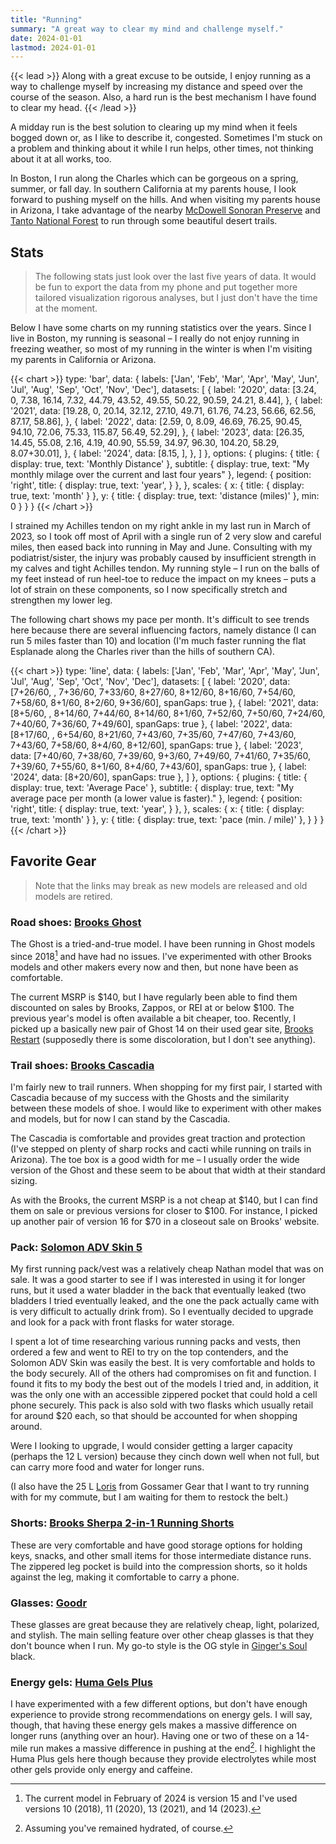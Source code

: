 ```yaml
---
title: "Running"
summary: "A great way to clear my mind and challenge myself."
date: 2024-01-01
lastmod: 2024-01-01
---
```


{{< lead >}}
Along with a great excuse to be outside, I enjoy running as a way to challenge myself by increasing my distance and speed over the course of the season.
Also, a hard run is the best mechanism I have found to clear my head.
{{< /lead >}}

A midday run is the best solution to clearing up my mind when it feels bogged down or, as I like to describe it, congested.
Sometimes I'm stuck on a problem and thinking about it while I run helps, other times, not thinking about it at all works, too.

In Boston, I run along the Charles which can be gorgeous on a spring, summer, or fall day.
In southern California at my parents house, I look forward to pushing myself on the hills.
And when visiting my parents house in Arizona, I take advantage of the nearby [McDowell Sonoran Preserve](https://www.scottsdaleaz.gov/preserve) and [Tanto National Forest](https://www.fs.usda.gov/tonto/) to run through some beautiful desert trails.

## Stats

> The following stats just look over the last five years of data.
> It would be fun to export the data from my phone and put together more tailored visualization rigorous analyses, but I just don't have the time at the moment.

Below I have some charts on my running statistics over the years.
Since I live in Boston, my running is seasonal – I really do not enjoy running in freezing weather, so most of my running in the winter is when I'm visiting my parents in California or Arizona.

{{< chart >}}
type: 'bar',
data: {
  labels: ['Jan', 'Feb', 'Mar', 'Apr', 'May', 'Jun', 'Jul', 'Aug', 'Sep', 'Oct', 'Nov', 'Dec'],
  datasets: [
    {
        label: '2020',
        data: [3.24, 0, 7.38, 16.14, 7.32, 44.79, 43.52, 49.55, 50.22, 90.59, 24.21, 8.44],
    },
    {
        label: '2021',
        data: [19.28, 0, 20.14, 32.12, 27.10, 49.71, 61.76, 74.23, 56.66, 62.56, 87.17, 58.86],
    },
    {
        label: '2022',
        data: [2.59, 0, 8.09, 46.69, 76.25, 90.45, 94.10, 72.06, 75.33, 115.87, 56.49, 52.29],
    },
    {
        label: '2023',
        data: [26.35, 14.45, 55.08, 2.16, 4.19, 40.90, 55.59, 34.97, 96.30, 104.20, 58.29, 8.07+30.01],
    },
    {
        label: '2024',
        data: [8.15, ],
    },
    ]
},
options: {
    plugins: {
      title: {
        display: true,
        text: 'Monthly Distance'
      },
      subtitle: {
        display: true,
        text: "My monthly milage over the current and last four years"
      },
      legend: {
        position: 'right',
        title: {
          display: true,
          text: 'year',
        }
      },
    },
    scales: {
      x: {
        title: {
          display: true,
          text: 'month'
        }
      },
      y: {
        title: {
          display: true,
          text: 'distance (miles)'
        },
        min: 0
      }
    }
  }
{{< /chart >}}

I strained my Achilles tendon on my right ankle in my last run in March of 2023, so I took off most of April with a single run of 2 very slow and careful miles, then eased back into running in May and June.
Consulting with my podiatrist/sister, the injury was probably caused by insufficient strength in my calves and tight Achilles tendon.
My running style – I run on the balls of my feet instead of run heel-toe to reduce the impact on my knees – puts a lot of strain on these components, so I now specifically stretch and strengthen my lower leg.

The following chart shows my pace per month.
It's difficult to see trends here because there are several influencing factors, namely distance (I can run 5 miles faster than 10) and location (I'm much faster running the flat Esplanade along the Charles river than the hills of southern CA).

{{< chart >}}
type: 'line',
data: {
  labels: ['Jan', 'Feb', 'Mar', 'Apr', 'May', 'Jun', 'Jul', 'Aug', 'Sep', 'Oct', 'Nov', 'Dec'],
  datasets: [
    {
        label: '2020',
        data: [7+26/60, , 7+36/60, 7+33/60, 8+27/60, 8+12/60, 8+16/60, 7+54/60, 7+58/60, 8+1/60, 8+2/60, 9+36/60],
        spanGaps: true
    },
    {
        label: '2021',
        data: [8+5/60, , 8+14/60, 7+44/60, 8+14/60, 8+1/60, 7+52/60, 7+50/60, 7+24/60, 7+40/60, 7+36/60, 7+49/60],
        spanGaps: true
    },
    {
        label: '2022',
        data: [8+17/60, , 6+54/60, 8+21/60, 7+43/60, 7+35/60, 7+47/60, 7+43/60, 7+43/60, 7+58/60, 8+4/60, 8+12/60],
        spanGaps: true
    },
    {
        label: '2023',
        data: [7+40/60, 7+38/60, 7+39/60, 9+3/60, 7+49/60, 7+41/60, 7+35/60, 7+39/60, 7+55/60, 8+1/60, 8+4/60, 7+43/60],
        spanGaps: true
    },
    {
        label: '2024',
        data: [8+20/60],
        spanGaps: true
    },
  ]
},
options: {
    plugins: {
      title: {
        display: true,
        text: 'Average Pace'
      },
      subtitle: {
        display: true,
        text: "My average pace per month (a lower value is faster)."
      },
      legend: {
        position: 'right',
        title: {
          display: true,
          text: 'year',
        }
      },
    },
    scales: {
      x: {
        title: {
          display: true,
          text: 'month'
        }
      },
      y: {
        title: {
          display: true,
          text: 'pace (min. / mile)'
        },
      }
    }
  }
{{< /chart >}}

## Favorite Gear

> Note that the links may break as new models are released and old models are retired.

### Road shoes: [Brooks Ghost](https://www.brooksrunning.com/en_us/mens/shoes/road-running-shoes/ghost-15/110393.html)

The Ghost is a tried-and-true model.
I have been running in Ghost models since 2018[^1] and have had no issues.
I've experimented with other Brooks models and other makers every now and then, but none have been as comfortable.

The current MSRP is $140, but I have regularly been able to find them discounted on sales by Brooks, Zappos, or REI at or below $100.
The previous year's model is often available a bit cheaper, too.
Recently, I picked up a basically new pair of Ghost 14 on their used gear site, [Brooks Restart](https://restart.brooksrunning.com) (supposedly there is some discoloration, but I don't see anything).

[^1]: The current model in February of 2024 is version 15 and I've used versions 10 (2018), 11 (2020), 13 (2021), and 14 (2023).

### Trail shoes: [Brooks Cascadia](https://www.brooksrunning.com/en_us/mens/shoes/trail-shoes/cascadia-17/110403.html)

I'm fairly new to trail runners.
When shopping for my first pair, I started with Cascadia because of my success with the Ghosts and the similarity between these models of shoe.
I would like to experiment with other makes and models, but for now I can stand by the Cascadia.

The Cascadia is comfortable and provides great traction and protection (I've stepped on plenty of sharp rocks and cacti while running on trails in Arizona).
The toe box is a good width for me – I usually order the wide version of the Ghost and these seem to be about that width at their standard sizing.

As with the Brooks, the current MSRP is a not cheap at $140, but I can find them on sale or previous versions for closer to $100.
For instance, I picked up another pair of version 16 for $70 in a closeout sale on Brooks' website.

### Pack: [Solomon ADV Skin 5](https://www.salomon.com/en-us/shop/product/adv-skin-5-lc11659.html)

My first running pack/vest was a relatively cheap Nathan model that was on sale.
It was a good starter to see if I was interested in using it for longer runs, but it used a water bladder in the back that eventually leaked (two bladders I tried eventually leaked, and the one the pack actually came with is very difficult to actually drink from).
So I eventually decided to upgrade and look for a pack with front flasks for water storage.

I spent a lot of time researching various running packs and vests, then ordered a few and went to REI to try on the top contenders, and the Solomon ADV Skin was easily the best.
It is very comfortable and holds to the body securely.
All of the others had compromises on fit and function.
I found it fits to my body the best out of the models I tried and, in addition, it was the only one with an accessible zippered pocket that could hold a cell phone securely.
This pack is also sold with two flasks which usually retail for around $20 each, so that should be accounted for when shopping around.

Were I looking to upgrade, I would consider getting a larger capacity (perhaps the 12 L version) because they cinch down well when not full, but can carry more food and water for longer runs.

(I also have the 25 L [Loris](https://www.gossamergear.com/products/loris) from Gossamer Gear that I want to try running with for my commute, but I am waiting for them to restock the belt.)

### Shorts: [Brooks Sherpa 2-in-1 Running Shorts](https://www.brooksrunning.com/en_us/mens/apparel/bottoms/sherpa-7%22-2-in-1-short/211333429.030.html)

These are very comfortable and have good storage options for holding keys, snacks, and other small items for those intermediate distance runs.
The zippered leg pocket is build into the compression shorts, so it holds against the leg, making it comfortable to carry a phone.

### Glasses: [Goodr](https://goodr.com)

These glasses are great because they are relatively cheap, light, polarized, and stylish.
The main selling feature over other cheap glasses is that they don't bounce when I run.
My go-to style is the OG style in [Ginger's Soul](https://goodr.com/collections/the-ogs/products/a-gingers-soul) black.

### Energy gels: [Huma Gels Plus](https://humagel.com/collections/huma-products/products/plus-flavors)

I have experimented with a few different options, but don't have enough experience to provide strong recommendations on energy gels.
I will say, though, that having these energy gels makes a massive difference on longer runs (anything over an hour).
Having one or two of these on a 14-mile run makes a massive difference in pushing at the end[^2].
I highlight the Huma Plus gels here though because they provide electrolytes while most other gels provide only energy and caffeine.

[^2]: Assuming you've remained hydrated, of course.
